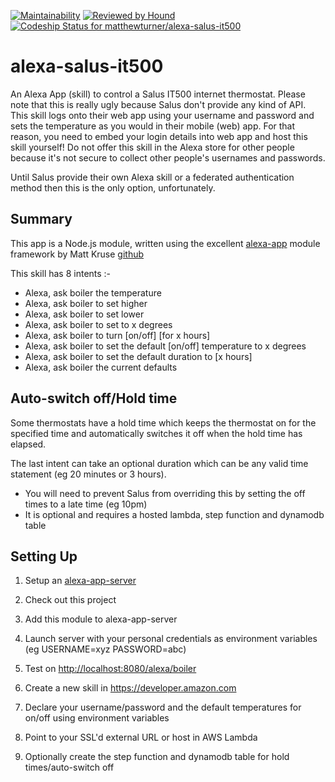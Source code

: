[![Maintainability](https://api.codeclimate.com/v1/badges/1feb6f56bc1f877024b1/maintainability)](https://codeclimate.com/github/matthewturner/alexa-salus-it500/maintainability) [![Reviewed by Hound](https://img.shields.io/badge/Reviewed_by-Hound-8E64B0.svg)](https://houndci.com) [![Codeship Status for matthewturner/alexa-salus-it500](https://app.codeship.com/projects/1ee5b9e0-3ba0-0137-f593-02e93a421fb3/status?branch=master)](https://app.codeship.com/projects/334358)

# alexa-salus-it500

An Alexa App (skill) to control a Salus IT500 internet thermostat. Please note that this is really ugly because Salus don't provide any kind of API. This skill logs onto their web app using your username and password and sets the temperature as you would in their mobile (web) app. For that reason, you need to embed your login details into web app and host this skill yourself! Do not offer this skill in the Alexa store for other people because it's not secure to collect other people's usernames and passwords.

Until Salus provide their own Alexa skill or a federated authentication method then this is the only option, unfortunately.

## Summary

This app is a Node.js module, written using the excellent [alexa-app](https://www.npmjs.com/package/alexa-app) module framework by Matt Kruse [github](https://github.com/matt-kruse/alexa-app-server/blob/master/README.md)

This skill has 8 intents :-

* Alexa, ask boiler the temperature
* Alexa, ask boiler to set higher
* Alexa, ask boiler to set lower
* Alexa, ask boiler to set to x degrees
* Alexa, ask boiler to turn [on/off] [for x hours]
* Alexa, ask boiler to set the default [on/off] temperature to x degrees
* Alexa, ask boiler to set the default duration to [x hours]
* Alexa, ask boiler the current defaults

## Auto-switch off/Hold time

Some thermostats have a hold time which keeps the thermostat on for the specified time and automatically switches it off when the hold time has elapsed.

The last intent can take an optional duration which can be any valid time statement (eg 20 minutes or 3 hours).

* You will need to prevent Salus from overriding this by setting the off times to a late time (eg 10pm)
* It is optional and requires a hosted lambda, step function and dynamodb table

## Setting Up

1. Setup an [alexa-app-server](https://github.com/matt-kruse/alexa-app-server)

1. Check out this project

1. Add this module to alexa-app-server

1. Launch server with your personal credentials as environment variables (eg USERNAME=xyz PASSWORD=abc)

1. Test on <http://localhost:8080/alexa/boiler>

1. Create a new skill in <https://developer.amazon.com>

1. Declare your username/password and the default temperatures for on/off using environment variables

1. Point to your SSL'd external URL or host in AWS Lambda

1. Optionally create the step function and dynamodb table for hold times/auto-switch off
